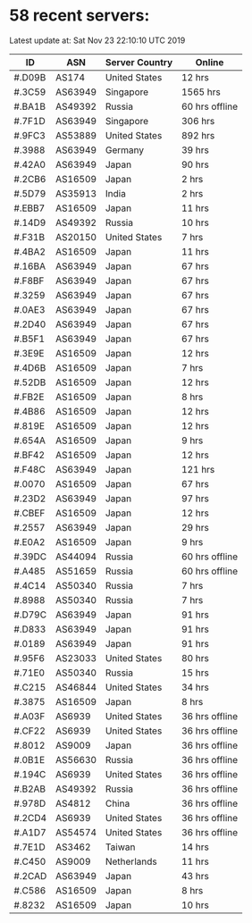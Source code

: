 # 58 recent servers:

Latest update at: Sat Nov 23 22:10:10 UTC 2019

| ID | ASN | Server Country | Online |
| -- | --- | -------------- | ------ |
| #.D09B | AS174 | United States | 12 hrs |
| #.3C59 | AS63949 | Singapore | 1565 hrs |
| #.BA1B | AS49392 | Russia | 60 hrs offline |
| #.7F1D | AS63949 | Singapore | 306 hrs |
| #.9FC3 | AS53889 | United States | 892 hrs |
| #.3988 | AS63949 | Germany | 39 hrs |
| #.42A0 | AS63949 | Japan | 90 hrs |
| #.2CB6 | AS16509 | Japan | 2 hrs |
| #.5D79 | AS35913 | India | 2 hrs |
| #.EBB7 | AS16509 | Japan | 11 hrs |
| #.14D9 | AS49392 | Russia | 10 hrs |
| #.F31B | AS20150 | United States | 7 hrs |
| #.4BA2 | AS16509 | Japan | 11 hrs |
| #.16BA | AS63949 | Japan | 67 hrs |
| #.F8BF | AS63949 | Japan | 67 hrs |
| #.3259 | AS63949 | Japan | 67 hrs |
| #.0AE3 | AS63949 | Japan | 67 hrs |
| #.2D40 | AS63949 | Japan | 67 hrs |
| #.B5F1 | AS63949 | Japan | 67 hrs |
| #.3E9E | AS16509 | Japan | 12 hrs |
| #.4D6B | AS16509 | Japan | 7 hrs |
| #.52DB | AS16509 | Japan | 12 hrs |
| #.FB2E | AS16509 | Japan | 8 hrs |
| #.4B86 | AS16509 | Japan | 12 hrs |
| #.819E | AS16509 | Japan | 12 hrs |
| #.654A | AS16509 | Japan | 9 hrs |
| #.BF42 | AS16509 | Japan | 12 hrs |
| #.F48C | AS63949 | Japan | 121 hrs |
| #.0070 | AS16509 | Japan | 67 hrs |
| #.23D2 | AS63949 | Japan | 97 hrs |
| #.CBEF | AS16509 | Japan | 12 hrs |
| #.2557 | AS63949 | Japan | 29 hrs |
| #.E0A2 | AS16509 | Japan | 9 hrs |
| #.39DC | AS44094 | Russia | 60 hrs offline |
| #.A485 | AS51659 | Russia | 60 hrs offline |
| #.4C14 | AS50340 | Russia | 7 hrs |
| #.8988 | AS50340 | Russia | 7 hrs |
| #.D79C | AS63949 | Japan | 91 hrs |
| #.D833 | AS63949 | Japan | 91 hrs |
| #.0189 | AS63949 | Japan | 91 hrs |
| #.95F6 | AS23033 | United States | 80 hrs |
| #.71E0 | AS50340 | Russia | 15 hrs |
| #.C215 | AS46844 | United States | 34 hrs |
| #.3875 | AS16509 | Japan | 8 hrs |
| #.A03F | AS6939 | United States | 36 hrs offline |
| #.CF22 | AS6939 | United States | 36 hrs offline |
| #.8012 | AS9009 | Japan | 36 hrs offline |
| #.0B1E | AS56630 | Russia | 36 hrs offline |
| #.194C | AS6939 | United States | 36 hrs offline |
| #.B2AB | AS49392 | Russia | 36 hrs offline |
| #.978D | AS4812 | China | 36 hrs offline |
| #.2CD4 | AS6939 | United States | 36 hrs offline |
| #.A1D7 | AS54574 | United States | 36 hrs offline |
| #.7E1D | AS3462 | Taiwan | 14 hrs |
| #.C450 | AS9009 | Netherlands | 11 hrs |
| #.2CAD | AS63949 | Japan | 43 hrs |
| #.C586 | AS16509 | Japan | 8 hrs |
| #.8232 | AS16509 | Japan | 10 hrs |

